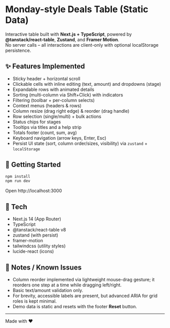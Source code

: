 
# Monday-style Deals Table (Static Data)

Interactive table built with **Next.js + TypeScript**, powered by **@tanstack/react-table**, **Zustand**, and **Framer Motion**.  
No server calls – all interactions are client-only with optional localStorage persistence.

## ✨ Features Implemented
- Sticky header + horizontal scroll
- Clickable cells with inline editing (text, amount) and dropdowns (stage)
- Expandable rows with animated details
- Sorting (multi-column via Shift+Click) with indicators
- Filtering (toolbar + per-column selects)
- Context menus (headers & rows)
- Column resize (drag right edge) & reorder (drag handle)
- Row selection (single/multi) + bulk actions
- Status chips for stages
- Tooltips via titles and a help strip
- Totals footer (count, sum, avg)
- Keyboard navigation (arrow keys, Enter, Esc)
- Persist UI state (sort, column order/sizes, visibility) via `zustand` + `localStorage`

## 🚀 Getting Started

```bash
npm install
npm run dev
```

Open http://localhost:3000

## 🧩 Tech
- Next.js 14 (App Router)
- TypeScript
- @tanstack/react-table v8
- zustand (with persist)
- framer-motion
- tailwindcss (utility styles)
- lucide-react (icons)

## 📝 Notes / Known Issues
- Column reorder implemented via lightweight mouse-drag gesture; it reorders one step at a time while dragging left/right.
- Basic text/amount validation only.
- For brevity, accessible labels are present, but advanced ARIA for grid roles is kept minimal.
- Demo data is static and resets with the footer **Reset** button.

---

Made with ❤️
